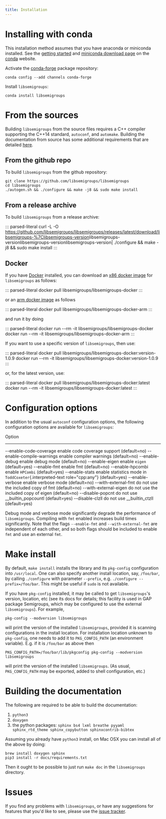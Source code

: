 ```yaml
---
title: Installation
---
```


# Installing with conda

This installation method assumes that you have anaconda or miniconda
installed. See the [getting started](http://bit.ly/33B0Vfs) and
[miniconda download page](https://conda.io/miniconda.html) on the
[conda](https://conda.io/) website.

Activate the [conda-forge](https://conda-forge.github.io/) package
repository:

    conda config --add channels conda-forge

Install `libsemigroups`:

    conda install libsemigroups

# From the sources

Building `libsemigroups` from the source files requires a C++ compiler
supporting the C++14 standard, `autoconf`, and `automake`. Building the
documentation from source has some additional requirements that are
detailed [here](Building%20the%20documentation%20from%20source).

## From the github repo

To build `libsemigroups` from the github repository:

    git clone https://github.com/libsemigroups/libsemigroups
    cd libsemigroups
    ./autogen.sh && ./configure && make -j8 && sudo make install

## From a release archive

To build `libsemigroups` from a release archive:

::: parsed-literal
curl -L -O
<https://github.com/libsemigroups/libsemigroups/releases/latest/download/libsemigroups-%7Clibsemigroups-version>libsemigroups-versionlibsemigroups-versionlibsemigroups-version\|
./configure && make -j8 && sudo make install
:::

## Docker

If you have [Docker](https://www.docker.com) installed, you can download
an [x86 docker
image](https://hub.docker.com/repository/docker/libsemigroups/libsemigroups-docker)
for `libsemigroups` as follows:

::: parsed-literal
docker pull libsemigroups/libsemigroups-docker
:::

or an [arm docker
image](https://hub.docker.com/repository/docker/libsemigroups/libsemigroups-docker-arm)
as follows

::: parsed-literal
docker pull libsemigroups/libsemigroups-docker-arm
:::

and run it by doing

::: parsed-literal
docker run \--rm -it libsemigroups/libsemigroups-docker docker run \--rm
-it libsemigroups/libsemigroups-docker-arm
:::

If you want to use a specific version of `libsemigroups`, then use:

::: parsed-literal
docker pull libsemigroups/libsemigroups-docker:version-1.0.9 docker run
\--rm -it libsemigroups/libsemigroups-docker:version-1.0.9
:::

or, for the latest version, use:

::: parsed-literal
docker pull libsemigroups/libsemigroups-docker:latest docker run \--rm
-it libsemigroups/libsemigroups-docker:latest
:::

# Configuration options

In addition to the usual `autoconf` configuration options, the following
configuration options are available for `libsemigroups`:

  Option                       
  ---------------------------- -----------------------------------------------------------------------------------------
  \--enable-code-coverage      enable code coverage support (default=no)
  \--enable-compile-warnings   enable compiler warnings (default=no)
  \--enable-debug              enable debug mode (default=no)
  \--enable-eigen              enable `eigen` (default=yes)
  \--enable-fmt                enable fmt (default=no)
  \--enable-hpcombi            enable `HPCombi` (default=yes)
  \--enable-stats              enable statistics mode in `ToddCoxeter`{.interpreted-text role="cpp:any"} (default=yes)
  \--enable-verbose            enable verbose mode (default=no)
  \--with-external-fmt         do not use the included copy of fmt (default=no)
  \--with-external-eigen       do not use the included copy of eigen (default=no)
  \--disable-popcnt            do not use \_\_builtin_popcountl (default=yes)
  \--disable-clzll             do not use \_\_builtin_ctzll (default=yes)

Debug mode and verbose mode significantly degrade the performance of
`libsemigroups`. Compiling with `fmt` enabled increases build times
significantly. Note that the flags `--enable-fmt` and
`--with-external-fmt` are independent of each other, and so both flags
should be included to enable `fmt` and use an external `fmt`.

# Make install

By default, `make install` installs the library and its `pkg-config`
configuration into `/usr/local`. One can also specify another install
location, say, `/foo/bar`, by calling `./configure` with parameter
`--prefix`, e.g. `./configure --prefix=/foo/bar`. This might be useful
if `sudo` is not available.

If you have `pkg-config` installed, it may be called to get
`libsemigroups`'s version, location, etc (see its docs for details; this
facility is used in GAP package Semigroups, which may be configured to
use the external `libsemigroups`). For example,

    pkg-config --modversion libsemigroups

will print the version of the installed `libsemigroups`, provided it is
scanning configurations in the install location. For installation
location unknown to `pkg-config`, one needs to add it to
`PKG_CONFIG_PATH` (an environment variable). E.g. if it is `/foo/bar` as
above then

    PKG_CONFIG_PATH=/foo/bar/lib/pkgconfig pkg-config --modversion libsemigroups

will print the version of the installed `libsemigroups`. (As usual,
`PKG_CONFIG_PATH` may be exported, added to shell configuration, etc.)

# Building the documentation

The following are required to be able to build the documentation:

1.  `python3`
2.  `doxygen`
3.  the python packages:
    `sphinx bs4 lxml breathe pyyaml sphinx_rtd_theme sphinx_copybutton sphinxcontrib-bibtex`

Assuming you already have `python3` install, on Mac OSX you can install
all of the above by doing:

    brew install doxygen sphinx
    pip3 install -r docs/requirements.txt

Then it ought to be possible to just run `make doc` in the
`libsemigroups` directory.

# Issues

If you find any problems with `libsemigroups`, or have any suggestions
for features that you'd like to see, please use the [issue
tracker](https://github.com/libsemigroups/libsemigroups/issues).
